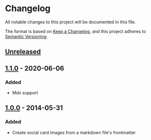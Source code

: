 # Changelog
All notable changes to this project will be documented in this file.

The format is based on [Keep a Changelog](https://keepachangelog.com/en/1.0.0/), and this project adheres to [Semantic Versioning](https://semver.org/spec/v2.0.0.html).

## [Unreleased]

## [1.1.0] - 2020-06-06
### Added
- Mdx support

## [1.0.0] - 2014-05-31
### Added
- Create social card images from a markdown file's frontmatter

[Unreleased]: https://github.com/olivierlacan/keep-a-changelog/compare/v1.1.0...HEAD
[1.1.0]: https://github.com/olivierlacan/keep-a-changelog/compare/v0.0.1.0.0...v1.1.0
[1.0.0]: https://github.com/olivierlacan/keep-a-changelog/releases/tag/v1.0.0
